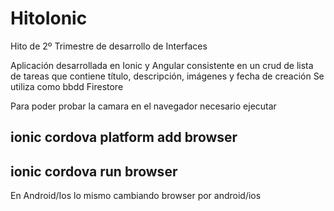 # HitoIonic
Hito de 2º Trimestre de desarrollo de Interfaces

Aplicación desarrollada en Ionic y Angular consistente en un crud de lista de tareas que contiene título, descripción, imágenes y fecha de creación
Se utiliza como bbdd Firestore

Para poder probar la camara en el navegador necesario ejecutar

## ionic cordova platform add browser
## ionic cordova run browser

En Android/Ios lo mismo cambiando browser  por android/ios
